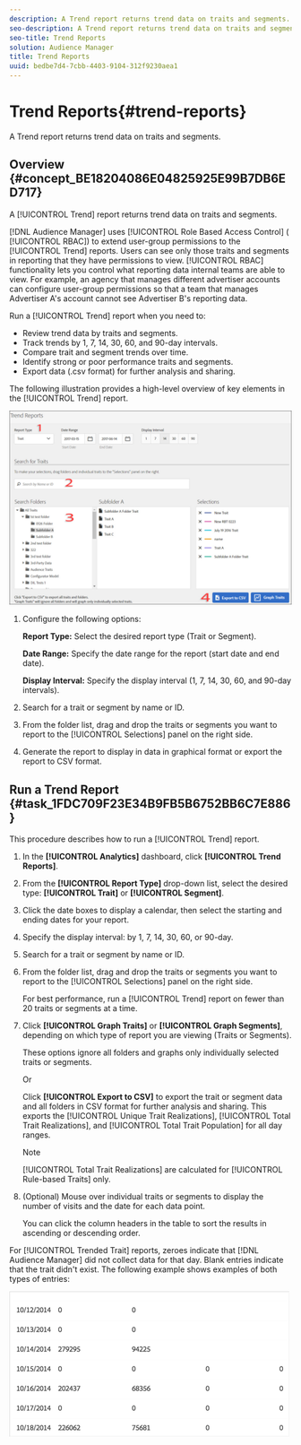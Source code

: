 ```yaml
---
description: A Trend report returns trend data on traits and segments.
seo-description: A Trend report returns trend data on traits and segments.
seo-title: Trend Reports
solution: Audience Manager
title: Trend Reports
uuid: bedbe7d4-7cbb-4403-9104-312f9230aea1
---
```


# Trend Reports{#trend-reports}

A Trend report returns trend data on traits and segments.

## Overview {#concept_BE18204086E04825925E99B7DB6ED717}

A [!UICONTROL Trend] report returns trend data on traits and segments.

<!-- 

c_trend_reports.xml

 -->

[!DNL Audience Manager] uses [!UICONTROL Role Based Access Control] ( [!UICONTROL RBAC]) to extend user-group permissions to the [!UICONTROL Trend] reports. Users can see only those traits and segments in reporting that they have permissions to view. [!UICONTROL RBAC] functionality lets you control what reporting data internal teams are able to view. For example, an agency that manages different advertiser accounts can configure user-group permissions so that a team that manages Advertiser A's account cannot see Advertiser B's reporting data.

Run a [!UICONTROL Trend] report when you need to:

* Review trend data by traits and segments. 
* Track trends by 1, 7, 14, 30, 60, and 90-day intervals. 
* Compare trait and segment trends over time. 
* Identify strong or poor performance traits and segments. 
* Export data (.csv format) for further analysis and sharing.

The following illustration provides a high-level overview of key elements in the [!UICONTROL Trend] report.

![](assets/trend_reports_border.png)

1. Configure the following options:

   **Report Type:** Select the desired report type (Trait or Segment).

   **Date Range:** Specify the date range for the report (start date and end date).

   **Display Interval:** Specify the display interval (1, 7, 14, 30, 60, and 90-day intervals). 

1. Search for a trait or segment by name or ID. 
1. From the folder list, drag and drop the traits or segments you want to report to the [!UICONTROL Selections] panel on the right side. 
1. Generate the report to display in data in graphical format or export the report to CSV format.

## Run a Trend Report {#task_1FDC709F23E34B9FB5B6752BB6C7E886}

This procedure describes how to run a [!UICONTROL Trend] report.

<!-- 

t_working_with_trend_reports.xml

 -->

1. In the **[!UICONTROL Analytics]** dashboard, click **[!UICONTROL Trend Reports]**.
1. From the **[!UICONTROL Report Type]** drop-down list, select the desired type: **[!UICONTROL Trait]** or **[!UICONTROL Segment]**.
1. Click the date boxes to display a calendar, then select the starting and ending dates for your report.
1. Specify the display interval: by 1, 7, 14, 30, 60, or 90-day.
1. Search for a trait or segment by name or ID.
1. From the folder list, drag and drop the traits or segments you want to report to the [!UICONTROL Selections] panel on the right side.

   For best performance, run a [!UICONTROL Trend] report on fewer than 20 traits or segments at a time. 
1. Click **[!UICONTROL Graph Traits]** or **[!UICONTROL Graph Segments]**, depending on which type of report you are viewing (Traits or Segments).

   These options ignore all folders and graphs only individually selected traits or segments.

   Or

   Click **[!UICONTROL Export to CSV]** to export the trait or segment data and all folders in CSV format for further analysis and sharing. This exports the [!UICONTROL Unique Trait Realizations], [!UICONTROL Total Trait Realizations], and [!UICONTROL Total Trait Population] for all day ranges.

   >[!NOTE]
   >
   >[!UICONTROL Total Trait Realizations] are calculated for [!UICONTROL Rule-based Traits] only.

1. (Optional) Mouse over individual traits or segments to display the number of visits and the date for each data point.

   You can click the column headers in the table to sort the results in ascending or descending order. 

For [!UICONTROL Trended Trait] reports, zeroes indicate that [!DNL Audience Manager] did not collect data for that day. Blank entries indicate that the trait didn't exist. The following example shows examples of both types of entries:

![](assets/trended_data.png)

